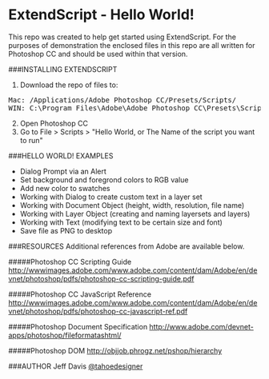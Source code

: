 ExtendScript - Hello World!
===========================

This repo was created to help get started using ExtendScript. For the purposes of demonstration
the enclosed files in this repo are all written for Photoshop CC and should be used within that 
version. 

###INSTALLING EXTENDSCRIPT

1. Download the repo of files to:
<pre>Mac: <hard drive>/Applications/Adobe Photoshop CC/Presets/Scripts/
WIN: C:\Program Files\Adobe\Adobe Photoshop CC\Presets\Scripts\ </pre> 
2. Open Photoshop CC
3. Go to File > Scripts > "Hello World, or The Name of the script you want to run"


###HELLO WORLD! EXAMPLES
- Dialog Prompt via an Alert
- Set background and foregrond colors to RGB value
- Add new color to swatches
- Working with Dialog to create custom text in a layer set
- Working with Document Object (height, width, resolution, file name)
- Working with Layer Object (creating and naming layersets and layers)
- Working with Text (modifying text to be certain size and font)
- Save file as PNG to desktop


###RESOURCES
Additional references from Adobe are available below.

#####Photoshop CC Scripting Guide
http://wwwimages.adobe.com/www.adobe.com/content/dam/Adobe/en/devnet/photoshop/pdfs/photoshop-cc-scripting-guide.pdf

#####Photoshop CC JavaScript Reference
http://wwwimages.adobe.com/www.adobe.com/content/dam/Adobe/en/devnet/photoshop/pdfs/photoshop-cc-javascript-ref.pdf

#####Photoshop Document Specification
http://www.adobe.com/devnet-apps/photoshop/fileformatashtml/

#####Photoshop DOM
http://objjob.phrogz.net/pshop/hierarchy

###AUTHOR
Jeff Davis <a href="https://github.com/tahoedesigner">@tahoedesigner</a>
